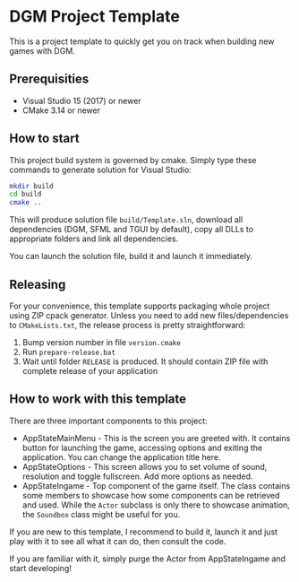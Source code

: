 # DGM Project Template

This is a project template to quickly get you on track when building new games with DGM.

## Prerequisities

 * Visual Studio 15 (2017) or newer
 * CMake 3.14 or newer

## How to start

This project build system is governed by cmake. Simply type these commands to generate solution for Visual Studio:

```sh
mkdir build
cd build
cmake ..
```

This will produce solution file `build/Template.sln`, download all dependencies (DGM, SFML and TGUI by default), copy all DLLs to appropriate folders and link all dependencies.

You can launch the solution file, build it and launch it immediately.

## Releasing

For your convenience, this template supports packaging whole project using ZIP cpack generator. Unless you need to add new files/dependencies to `CMakeLists.txt`, the release process is pretty straightforward:

 1. Bump version number in file `version.cmake`
 2. Run `prepare-release.bat`
 3. Wait until folder `RELEASE` is produced. It should contain ZIP file with complete release of your application

## How to work with this template

There are three important components to this project:

 * AppStateMainMenu - This is the screen you are greeted with. It contains button for launching the game, accessing options and exiting the application. You can change the application title here.
 * AppStateOptions - This screen allows you to set volume of sound, resolution and toggle fullscreen. Add more options as needed.
 * AppStateIngame - Top component of the game itself. The class contains some members to showcase how some components can be retrieved and used. While the `Actor` subclass is only there to showcase animation, the `Soundbox` class might be useful for you.

If you are new to this template, I recommend to build it, launch it and just play with it to see all what it can do, then consult the code.

If you are familiar with it, simply purge the Actor from AppStateIngame and start developing!
